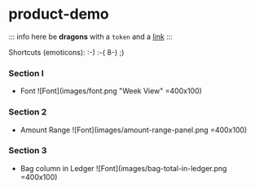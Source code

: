 # product-demo

::: info
here be **dragons**
with a `token` and a [link](https://quasar.dev)
:::

Shortcuts (emoticons): :-) :-( 8-) ;)

### Section I

- Font
  ![Font](images/font.png "Week View" =400x100)

### Section 2

- Amount Range
  ![Font](images/amount-range-panel.png =400x100)

### Section 3

- Bag column in Ledger
  ![Font](images/bag-total-in-ledger.png =400x100)
